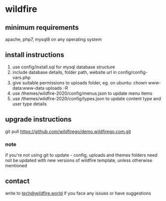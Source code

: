 # wildfire

## minimum requirements
apache, php7, mysql8 on any operating system

## install instructions
1. use config/install.sql for mysql database structure
2. include database details, folder path, website url in config/config-vars.php
3. give suitable permissions to uploads folder, eg. on ubuntu: chown www-data:www-data uploads -R
4. use /themes/wildfire-2020/config/menus.json to update menu items
5. use /themes/wildfire-2020/config/types.json to update content type and user type details

## upgrade instructions
git pull https://github.com/wildfirego/demo.wildfirego.com.git

### note
if you're not using git to update - config, uploads and themes folders need not be updated with new versions of wildfire template, unless otherwise mentioned

## contact
write to tech@wildfire.world if you face any issues or have suggestions 